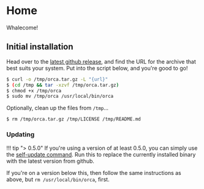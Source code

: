 # Home

Whalecome!

## Initial installation

Head over to the [latest github release](https://github.com/panoptescloud/orca/releases/latest), and find the URL for the archive that best suits your system. Put into the script below, and you're good to go!

```sh
$ curl -o /tmp/orca.tar.gz -L "{url}"
$ (cd /tmp && tar -xzvf /tmp/orca.tar.gz)
$ chmod +x /tmp/orca
$ sudo mv /tmp/orca /usr/local/bin/orca
```

Optionally, clean up the files from `/tmp`...

```
$ rm /tmp/orca.tar.gz /tmp/LICENSE /tmp/README.md
```

### Updating

!!! tip "> 0.5.0"
    If you're using a version of at least 0.5.0, you can simply use the [self-update command](./CLI//orca_util_self-update.md). Run this to replace the currently installed binary with the latest version from github.

If you're on a version below this, then follow the same instructions as above, but `rm /usr/local/bin/orca`, first.
